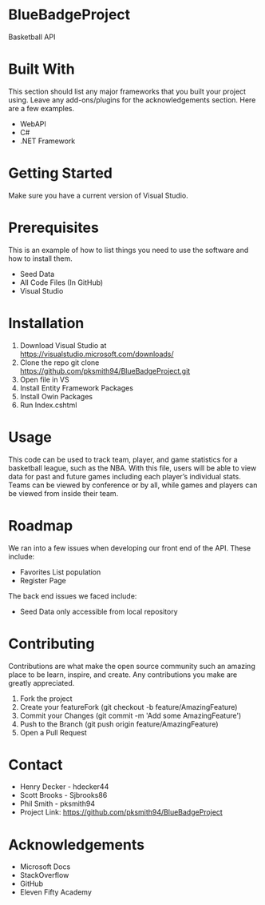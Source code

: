 # BlueBadgeProject
Basketball API

# Built With
This section should list any major frameworks that you built your project using. Leave any add-ons/plugins for the acknowledgements section. Here are a few examples.
- WebAPI
- C#
- .NET Framework

# Getting Started
Make sure you have a current version of Visual Studio.

# Prerequisites
This is an example of how to list things you need to use the software and how to install them.
- Seed Data
- All Code Files (In GitHub)
- Visual Studio

# Installation
1. Download Visual Studio at https://visualstudio.microsoft.com/downloads/
2. Clone the repo
git clone https://github.com/pksmith94/BlueBadgeProject.git
3. Open file in VS
4. Install Entity Framework Packages
5. Install Owin Packages
6. Run Index.cshtml

# Usage
This code can be used to track team, player, and game statistics for a basketball league, such as the NBA.  With this file, users will be able to view data for past and future games including each player’s individual stats.  Teams can be viewed by conference or by all, while games and players can be viewed from inside their team.  

# Roadmap
We ran into a few issues when developing our front end of the API.  These include:
- Favorites List population
- Register Page

The back end issues we faced include: 
- Seed Data only accessible from local repository

# Contributing
Contributions are what make the open source community such an amazing place to be learn, inspire, and create. Any contributions you make are greatly appreciated.
1. Fork the project
2. Create your featureFork (git checkout -b feature/AmazingFeature)
3. Commit your Changes (git commit -m 'Add some AmazingFeature')
4. Push to the Branch (git push origin feature/AmazingFeature)
5. Open a Pull Request

# Contact
- Henry Decker - hdecker44
- Scott Brooks - Sjbrooks86
- Phil Smith - pksmith94
- Project Link: https://github.com/pksmith94/BlueBadgeProject

# Acknowledgements
- Microsoft Docs
- StackOverflow
- GitHub
- Eleven Fifty Academy



